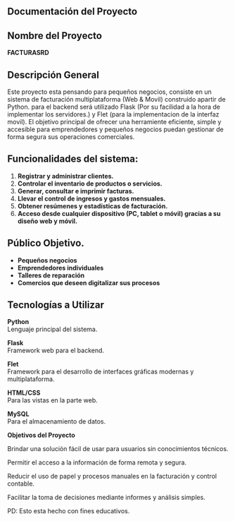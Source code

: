 ## Documentación del Proyecto

## Nombre del Proyecto
**FACTURASRD**

## Descripción General
Este proyecto esta pensando para pequeños negocios, consiste en un sistema de facturación multiplataforma (Web & Movil) construido apartir de Python. para el backend será utilizado Flask (Por su facilidad a la hora de implementar los servidores.) y Flet (para la implementacion de la interfaz movil). El objetivo principal de ofrecer una herramiente eficiente, simple y accesible para emprendedores y pequeños negocios puedan gestionar de forma segura sus operaciones comerciales.


## Funcionalidades del sistema:

1. **Registrar y administrar clientes.**
2. **Controlar el inventario de productos o servicios.**
3. **Generar, consultar e imprimir facturas.**
4. **Llevar el control de ingresos y gastos mensuales.**
5. **Obtener resúmenes y estadísticas de facturación.**
6. **Acceso desde cualquier dispositivo (PC, tablet o móvil) gracias a su diseño web y móvil.**

## Público Objetivo. 
- **Pequeños negocios**
- **Emprendedores individuales**
- **Talleres de reparación**
- **Comercios que deseen digitalizar sus procesos**


##  Tecnologías a Utilizar

 **Python**  
  Lenguaje principal del sistema.

 **Flask**  
  Framework web para el backend.

 **Flet**  
  Framework para el desarrollo de interfaces gráficas modernas y multiplataforma.

 **HTML/CSS**  
  Para las vistas en la parte web.

 **MySQL**  
  Para el almacenamiento de datos.

**Objetivos del Proyecto**

Brindar una solución fácil de usar para usuarios sin conocimientos técnicos.


Permitir el acceso a la información de forma remota y segura.


Reducir el uso de papel y procesos manuales en la facturación y control contable.


Facilitar la toma de decisiones mediante informes y análisis simples.


PD: Esto esta hecho con fines educativos.